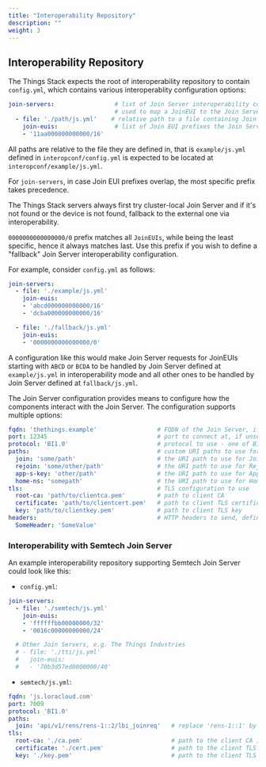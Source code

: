 ```yaml
---
title: "Interoperability Repository"
description: ""
weight: 3
---
```


## Interoperability Repository

The Things Stack expects the root of interoperability repository to contain `config.yml`, which contains various interoperablity configuration options:

```yml
join-servers:                 # list of Join Server interoperability configurations,
                              # used to map a JoinEUI to the Join Server
  - file: './path/js.yml'    # relative path to a file containing Join Server configiration
    join-euis:                # list of Join EUI prefixes the Join Server should handle
    - '11aa000000000000/16'
```

All paths are relative to the file they are defined in, that is `example/js.yml` defined in `interopconf/config.yml` is expected to be located at `interopconf/example/js.yml`.

For `join-servers`, in case Join EUI prefixes overlap, the most specific prefix takes precedence.

The Things Stack servers always first try cluster-local Join Server and if it's not found or the device is not found, fallback to the external one via interoperability.

`0000000000000000/0` prefix matches all `JoinEUIs`, while being the least specific, hence it always matches last. Use this prefix if you wish to define a "fallback" Join Server interoperability configuration.

For example, consider `config.yml` as follows:

```yml
join-servers:
  - file: './example/js.yml'
    join-euis:
    - 'abcd000000000000/16'
    - 'dcba000000000000/16'

  - file: './fallback/js.yml'
    join-euis:
    - '0000000000000000/0'
```

A configuration like this would make Join Server requests for JoinEUIs starting with `ABCD` or `BCDA` to be handled by Join Server defined at `example/js.yml` in interoperability mode and all other ones to be handled by Join Server defined at `fallback/js.yml`.

The Join Server configuration provides means to configure how the components interact with the Join Server. The configuration supports multiple options:

```yml
fqdn: 'thethings.example'                 # FQDN of the Join Server, if unset, it is resolved via LoRa Alliance DNS
port: 12345                               # port to connect at, if unset, 443 is used
protocol: 'BI1.0'                         # protocol to use - one of BI1.0 or BI1.1
paths:                                    # custom URI paths to use for various requests, if unset, the FQDN is used
  join: 'some/path'                       # the URI path to use for JoinReq
  rejoin: 'some/other/path'               # the URI path to use for RejoinReq
  app-s-key: 'other/path'                 # the URI path to use for AppSKeyReq
  home-ns: 'somepath'                     # the URI path to use for HomeNSReq
tls:                                      # TLS configuration to use
  root-ca: 'path/to/clientca.pem'         # path to client CA
  certificate: 'path/to/clientcert.pem'   # path to client TLS certificate
  key: 'path/to/clientkey.pem'            # path to client TLS key
headers:                                  # HTTP headers to send, defined as key-value map
  SomeHeader: 'SomeValue'
```

### Interoperability with Semtech Join Server

An example interoperability repository supporting Semtech Join Server could look like this:

- `config.yml`:
```yml
join-servers:
  - file: './semtech/js.yml'
    join-euis:
    - 'ffffffbb00000000/32'
    - '0016c00000000000/24'

  # Other Join Servers, e.g. The Things Industries
  # - file: './tti/js.yml'
  #   join-euis:
  #   - '70b3d57ed0000000/40'
```

- `semtech/js.yml`:
```yml
fqdn: 'js.loracloud.com'
port: 7009
protocol: 'BI1.0'
paths:
  join: 'api/v1/rens/rens-1::2/lbi_joinreq'   # replace 'rens-1::1' by the RENS issued by Semtech
tls:
  root-ca: './ca.pem'                         # path to the client CA issued by Semtech
  certificate: './cert.pem'                   # path to the client TLS certificate issued by Semtech
  key: './key.pem'                            # path to the client TLS key issued by Semtech
```
